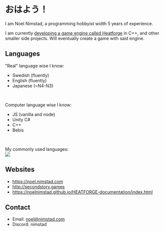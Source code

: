 # おはよう！ 
I am Noel Nimstad, a programming hobbyist width 5 years of experience.

I am currently <a href="https://https://noelnimstad.github.io/HEATFORGE-documentation/index.html">developing a game engine called Heatforge</a> in C++, and other smaller side projects. Will eventually create a game with said engine.

## Languages
"Real" language wise I know:
- Swedish (fluently)
- English (fluently)
- Japanese (~N4-N3)

<br/>

Computer language wise I know:
- JS (vanilla and node)
- Unity C#
- C++
- Bebis

<br/>

My commonly used languages:
<br/><img src="https://github-readme-stats.vercel.app/api/top-langs?username=NoelNimstad&show_icons=true&locale=en&theme=transparent&hide_border=true&hide_title=true&disable_animations=true&layout=compact"/>

## Websites
- https://noel.nimstad.com
- http://secondstory.games
- https://noelnimstad.github.io/HEATFORGE-documentation/index.html

## Contact
- Email: noel@nimstad.com
- Discord: nimstad
